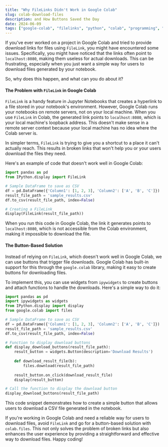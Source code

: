 ```yaml
---
title: "Why FileLinks Didn't Work in Google Colab" 
slug: colab-download-files 
description: and How Buttons Saved the Day 
date: 2024-06-09
tags: ["google-colab", "filelinks", "python", "colab", "programming", "jupyter"]
---
```


If you've ever worked on a project in Google Colab and tried to provide download links for files using `FileLink`, you might have encountered some issues. Specifically, you might have noticed that the links often point to `localhost:8080`, making them useless for actual downloads. This can be frustrating, especially when you just want a simple way for users to download files generated by your notebook.

So, why does this happen, and what can you do about it?

#### The Problem with `FileLink` in Google Colab

`FileLink` is a handy feature in Jupyter Notebooks that creates a hyperlink to a file stored in your notebook's environment. However, Google Colab runs your notebooks on remote servers, not on your local machine. When you use `FileLink` in Colab, the generated link points to `localhost:8080`, which is your local machine's loopback address. This doesn't make sense in a remote server context because your local machine has no idea where the Colab server is.

In simpler terms, `FileLink` is trying to give you a shortcut to a place it can't actually reach. This results in broken links that won't help you or your users download the files they need.

Here's an example of code that doesn't work well in Google Colab:

```python
import pandas as pd
from IPython.display import FileLink

# Sample DataFrame to save as CSV
df = pd.DataFrame({'Column1': [1, 2, 3], 'Column2': ['A', 'B', 'C']})
result_file_path = 'sample_results.csv'
df.to_csv(result_file_path, index=False)

# Creating a FileLink
display(FileLink(result_file_path))
```

When you run this code in Google Colab, the link it generates points to `localhost:8080`, which is not accessible from the Colab environment, making it impossible to download the file.

#### The Button-Based Solution

Instead of relying on `FileLink`, which doesn't work well in Google Colab, we can use buttons that trigger file downloads. Google Colab has built-in support for this through the `google.colab` library, making it easy to create buttons for downloading files.

To implement this, you can use widgets from `ipywidgets` to create buttons and attach functions to handle the downloads. Here's a simple way to do it:

```python
import pandas as pd
import ipywidgets as widgets
from IPython.display import display
from google.colab import files

# Sample DataFrame to save as CSV
df = pd.DataFrame({'Column1': [1, 2, 3], 'Column2': ['A', 'B', 'C']})
result_file_path = 'sample_results.csv'
df.to_csv(result_file_path, index=False)

# Function to display download buttons
def display_download_buttons(result_file_path):
    result_button = widgets.Button(description='Download Results')
    
    def download_result_file(b):
        files.download(result_file_path)
    
    result_button.on_click(download_result_file)
    display(result_button)

# Call the function to display the download button
display_download_buttons(result_file_path)
```

This code snippet demonstrates how to create a simple button that allows users to download a CSV file generated in the notebook.

If you're working in Google Colab and need a reliable way for users to download files, avoid `FileLink` and go for a button-based solution with `colab.files`. This not only solves the problem of broken links but also enhances the user experience by providing a straightforward and effective way to download files. Happy coding!